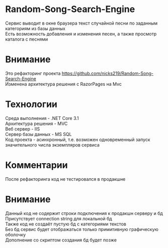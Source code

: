 # Random-Song-Search-Engine 
Сервис выводит в окне браузера текст случайной песни по заданным категориям из базы данных  
Есть возможность добавления и изменения песен, а также просмотр каталога с песнями  
# Внимание 
Это рефакторинг проекта https://github.com/nicks219/Random-Song-Search-Engine    
Изменена архитектура решения с RazorPages на Mvc    
# Технологии
Среда выполнения - .NET Core 3.1   
Архитектура решения - MVC    
Веб сервер - IIS    
Сервер базы данных - MS SQL   
Код проекта - асинхронный, т.е. возможен одновременный запуск значительного числа экземпляров сервиса   
# Комментарии   
После рефакторинга код не тестировался в продакшне 
# Внимание
Данный код не содержит строки подключения к продакшн серверу и бд    
Присутствует connection string для локальной бд     
Также код не создаёт пустую бд с категориями текстов   
Без бд сервис будет отображаться только примитивную графическую оболочку    
Дополнение со скриптом создания бд будет позже  
